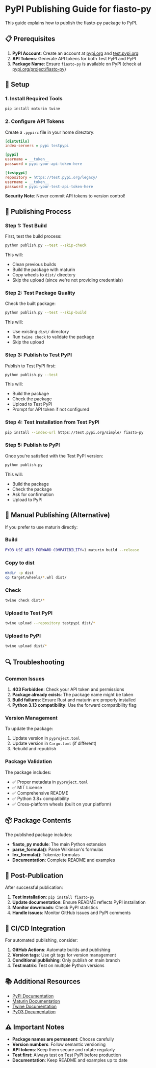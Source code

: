 # PyPI Publishing Guide for fiasto-py

This guide explains how to publish the fiasto-py package to PyPI.

## 📋 Prerequisites

1. **PyPI Account**: Create an account at [pypi.org](https://pypi.org) and [test.pypi.org](https://test.pypi.org)
2. **API Tokens**: Generate API tokens for both Test PyPI and PyPI
3. **Package Name**: Ensure `fiasto-py` is available on PyPI (check at [pypi.org/project/fiasto-py](https://pypi.org/project/fiasto-py))

## 🔧 Setup

### 1. Install Required Tools

```bash
pip install maturin twine
```

### 2. Configure API Tokens

Create a `.pypirc` file in your home directory:

```ini
[distutils]
index-servers = pypi testpypi

[pypi]
username = __token__
password = pypi-your-api-token-here

[testpypi]
repository = https://test.pypi.org/legacy/
username = __token__
password = pypi-your-test-api-token-here
```

**Security Note**: Never commit API tokens to version control!

## 🚀 Publishing Process

### Step 1: Test Build

First, test the build process:

```bash
python publish.py --test --skip-check
```

This will:
- Clean previous builds
- Build the package with maturin
- Copy wheels to `dist/` directory
- Skip the upload (since we're not providing credentials)

### Step 2: Test Package Quality

Check the built package:

```bash
python publish.py --test --skip-build
```

This will:
- Use existing `dist/` directory
- Run `twine check` to validate the package
- Skip the upload

### Step 3: Publish to Test PyPI

Publish to Test PyPI first:

```bash
python publish.py --test
```

This will:
- Build the package
- Check the package
- Upload to Test PyPI
- Prompt for API token if not configured

### Step 4: Test Installation from Test PyPI

```bash
pip install --index-url https://test.pypi.org/simple/ fiasto-py
```

### Step 5: Publish to PyPI

Once you're satisfied with the Test PyPI version:

```bash
python publish.py
```

This will:
- Build the package
- Check the package
- Ask for confirmation
- Upload to PyPI

## 📝 Manual Publishing (Alternative)

If you prefer to use maturin directly:

### Build

```bash
PYO3_USE_ABI3_FORWARD_COMPATIBILITY=1 maturin build --release
```

### Copy to dist

```bash
mkdir -p dist
cp target/wheels/*.whl dist/
```

### Check

```bash
twine check dist/*
```

### Upload to Test PyPI

```bash
twine upload --repository testpypi dist/*
```

### Upload to PyPI

```bash
twine upload dist/*
```

## 🔍 Troubleshooting

### Common Issues

1. **403 Forbidden**: Check your API token and permissions
2. **Package already exists**: The package name might be taken
3. **Build failures**: Ensure Rust and maturin are properly installed
4. **Python 3.13 compatibility**: Use the forward compatibility flag

### Version Management

To update the package:

1. Update version in `pyproject.toml`
2. Update version in `Cargo.toml` (if different)
3. Rebuild and republish

### Package Validation

The package includes:
- ✅ Proper metadata in `pyproject.toml`
- ✅ MIT License
- ✅ Comprehensive README
- ✅ Python 3.8+ compatibility
- ✅ Cross-platform wheels (built on your platform)

## 📦 Package Contents

The published package includes:

- **fiasto_py module**: The main Python extension
- **parse_formula()**: Parse Wilkinson's formulas
- **lex_formula()**: Tokenize formulas
- **Documentation**: Complete README and examples

## 🎯 Post-Publication

After successful publication:

1. **Test installation**: `pip install fiasto-py`
2. **Update documentation**: Ensure README reflects PyPI installation
3. **Monitor downloads**: Check PyPI statistics
4. **Handle issues**: Monitor GitHub issues and PyPI comments

## 🔄 CI/CD Integration

For automated publishing, consider:

1. **GitHub Actions**: Automate builds and publishing
2. **Version tags**: Use git tags for version management
3. **Conditional publishing**: Only publish on main branch
4. **Test matrix**: Test on multiple Python versions

## 📚 Additional Resources

- [PyPI Documentation](https://packaging.python.org/tutorials/packaging-projects/)
- [Maturin Documentation](https://maturin.rs/)
- [Twine Documentation](https://twine.readthedocs.io/)
- [PyO3 Documentation](https://pyo3.rs/)

## ⚠️ Important Notes

- **Package names are permanent**: Choose carefully
- **Version numbers**: Follow semantic versioning
- **API tokens**: Keep them secure and rotate regularly
- **Test first**: Always test on Test PyPI before production
- **Documentation**: Keep README and examples up to date
